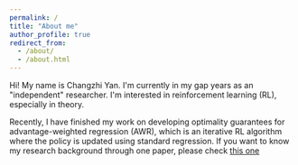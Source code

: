 ```yaml
---
permalink: /
title: "About me"
author_profile: true
redirect_from: 
  - /about/
  - /about.html
---
```


Hi! My name is Changzhi Yan. I'm currently in my gap years as an "independent" researcher. I'm interested in reinforcement learning (RL), especially in theory.

Recently, I have finished my work on developing optimality guarantees for advantage-weighted regression (AWR), which is an iterative RL algorithm where the policy is updated using standard regression. If you want to know my research background through one paper, please check [this one](../assets/)

